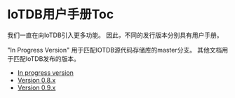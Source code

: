 # IoTDB用户手册Toc

我们一直在向IoTDB引入更多功能。 因此，不同的发行版本分别具有用户手册。

"In Progress Version" 用于匹配IOTDB源代码存储库的master分支。
其他文档用于匹配IoTDB发布的版本。

- [In progress version](/UserGuide/master/0-Get%20Started/1-QuickStart.html) 
- [Version 0.8.x](/UserGuide/V0.8.x/0-Get%20Started/1-QuickStart.html)
- [Version 0.9.x](/UserGuide/V0.9.x/0-Get%20Started/1-QuickStart.html)


